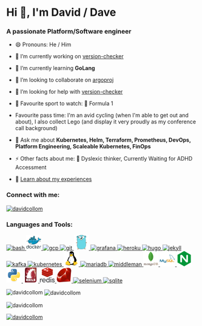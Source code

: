 # Hi 👋, I'm David / Dave
### A passionate Platform/Software engineer</h3>

<p align="left">  </p>

- 😄 Pronouns: He / Him

- 🔭 I’m currently working on [version-checker](https://github.com/jetstack/version-checker)

- 🌱 I’m currently learning **GoLang**

- 👯 I’m looking to collaborate on [argoproj](https://github.com/argoproj)

- 🤝 I’m looking for help with [version-checker](https://github.com/jetstack/version-checker)

- 🏅 Favourite sport to watch: 🏁 Formula 1

- Favourite pass time: I'm an avid cycling (when I'm able to get out and about), I also collect Lego (and display it very proudly as my conference call background)

- 💬 Ask me about **Kubernetes, Helm, Terraform, Prometheus, DevOps, Platform Engineering, Scaleable Kubernetes, FinOps**

- ⚡ Other facts about me: 🧠 Dyslexic thinker, Currently Waiting for ADHD Accessment

- 📄 [Learn about my experiences](https://david.collom.co.uk/cv.pdf)

### Connect with me:
<p align="left">
<a href="https://linkedin.com/in/davidcollom" target="blank"><img align="center" src="https://raw.githubusercontent.com/rahuldkjain/github-profile-readme-generator/master/src/images/icons/Social/linked-in-alt.svg" alt="davidcollom" height="30" width="40" /></a>
</p>

### Languages and Tools:</h3>
<p align="left">
  <a href="https://www.gnu.org/software/bash/" target="_blank" rel="noreferrer">
  <img
    src="https://www.vectorlogo.zone/logos/gnu_bash/gnu_bash-icon.svg"
    alt="bash"
    width="40"
    height="40"
  />
</a>
<a href="https://www.docker.com/" target="_blank" rel="noreferrer">
  <img
    src="https://raw.githubusercontent.com/devicons/devicon/master/icons/docker/docker-original-wordmark.svg"
    alt="docker"
    width="40"
    height="40"
  />
</a>
<a href="https://cloud.google.com" target="_blank" rel="noreferrer">
  <img
    src="https://www.vectorlogo.zone/logos/google_cloud/google_cloud-icon.svg"
    alt="gcp"
    width="40"
    height="40"
  />
</a>
<a href="https://git-scm.com/" target="_blank" rel="noreferrer">
  <img
    src="https://www.vectorlogo.zone/logos/git-scm/git-scm-icon.svg"
    alt="git"
    width="40"
    height="40"
  />
</a>
<a href="https://golang.org" target="_blank" rel="noreferrer">
  <img
    src="https://raw.githubusercontent.com/devicons/devicon/master/icons/go/go-original.svg"
    alt="go"
    width="40"
    height="40"
  />
</a>
<a href="https://grafana.com" target="_blank" rel="noreferrer">
  <img
    src="https://www.vectorlogo.zone/logos/grafana/grafana-icon.svg"
    alt="grafana"
    width="40"
    height="40"
  />
</a>
<a href="https://heroku.com" target="_blank" rel="noreferrer">
  <img
    src="https://www.vectorlogo.zone/logos/heroku/heroku-icon.svg"
    alt="heroku"
    width="40"
    height="40"
  />
</a>
<a href="https://gohugo.io/" target="_blank" rel="noreferrer">
  <img
    src="https://api.iconify.design/logos-hugo.svg"
    alt="hugo"
    width="40"
    height="40"
  />
</a>
<a href="https://jekyllrb.com/" target="_blank" rel="noreferrer">
  <img
    src="https://www.vectorlogo.zone/logos/jekyllrb/jekyllrb-icon.svg"
    alt="jekyll"
    width="40"
    height="40"
  />
</a>
<a href="https://kafka.apache.org/" target="_blank" rel="noreferrer">
  <img
    src="https://www.vectorlogo.zone/logos/apache_kafka/apache_kafka-icon.svg"
    alt="kafka"
    width="40"
    height="40"
  />
</a>
<a href="https://kubernetes.io" target="_blank" rel="noreferrer">
  <img
    src="https://www.vectorlogo.zone/logos/kubernetes/kubernetes-icon.svg"
    alt="kubernetes"
    width="40"
    height="40"
  />
</a>
<a href="https://www.linux.org/" target="_blank" rel="noreferrer">
  <img
    src="https://raw.githubusercontent.com/devicons/devicon/master/icons/linux/linux-original.svg"
    alt="linux"
    width="40"
    height="40"
  />
</a>
<a href="https://mariadb.org/" target="_blank" rel="noreferrer">
  <img
    src="https://www.vectorlogo.zone/logos/mariadb/mariadb-icon.svg"
    alt="mariadb"
    width="40"
    height="40"
  />
</a>
<a href="https://middlemanapp.com/" target="_blank" rel="noreferrer">
  <img
    src="https://raw.githubusercontent.com/leungwensen/svg-icon/b84b3f3a3da329b7c1d02346865f8e98beb05413/dist/svg/logos/middleman.svg"
    alt="middleman"
    width="40"
    height="40"
  />
</a>
<a href="https://www.mongodb.com/" target="_blank" rel="noreferrer">
  <img
    src="https://raw.githubusercontent.com/devicons/devicon/master/icons/mongodb/mongodb-original-wordmark.svg"
    alt="mongodb"
    width="40"
    height="40"
  />
</a>
<a href="https://www.mysql.com/" target="_blank" rel="noreferrer">
  <img
    src="https://raw.githubusercontent.com/devicons/devicon/master/icons/mysql/mysql-original-wordmark.svg"
    alt="mysql"
    width="40"
    height="40"
  />
</a>
<a href="https://www.nginx.com" target="_blank" rel="noreferrer">
  <img
    src="https://raw.githubusercontent.com/devicons/devicon/master/icons/nginx/nginx-original.svg"
    alt="nginx"
    width="40"
    height="40"
  />
</a>
<a href="https://www.python.org" target="_blank" rel="noreferrer">
  <img
    src="https://raw.githubusercontent.com/devicons/devicon/master/icons/python/python-original.svg"
    alt="python"
    width="40"
    height="40"
  />
</a>
<a href="https://rubyonrails.org" target="_blank" rel="noreferrer">
  <img
    src="https://raw.githubusercontent.com/devicons/devicon/master/icons/rails/rails-original-wordmark.svg"
    alt="rails"
    width="40"
    height="40"
  />
</a>
<a href="https://redis.io" target="_blank" rel="noreferrer">
  <img src="https://raw.githubusercontent.com/devicons/devicon/master/icons/redis/redis-original-wordmark.svg" alt="redis" width="40" height="40"
  />
</a>
<a href="https://www.ruby-lang.org/en/" target="_blank" rel="noreferrer">
  <img src="https://raw.githubusercontent.com/devicons/devicon/master/icons/ruby/ruby-original.svg" alt="ruby" width="40" height="40"/>
</a>
<a href="https://www.selenium.dev" target="_blank" rel="noreferrer">
  <img
    src="https://raw.githubusercontent.com/detain/svg-logos/780f25886640cef088af994181646db2f6b1a3f8/svg/selenium-logo.svg"
    alt="selenium"
    width="40"
    height="40"
  />
</a>
<a href="https://www.sqlite.org/" target="_blank" rel="noreferrer">
  <img
    src="https://www.vectorlogo.zone/logos/sqlite/sqlite-icon.svg"
    alt="sqlite"
    width="40"
    height="40"
  />
</a>

</p>

<img align="left" src="https://github-readme-stats.vercel.app/api/top-langs?username=davidcollom&show_icons=true&locale=en&layout=compact" alt="davidcollom" />

&nbsp;<img align="center" src="https://github-readme-stats.vercel.app/api?username=davidcollom&show_icons=true&locale=en" alt="davidcollom" />

<img align="center" src="https://github-readme-streak-stats.herokuapp.com/?user=davidcollom&" alt="davidcollom" />

<a href="https://github.com/ryo-ma/github-profile-trophy"><img src="https://github-profile-trophy.vercel.app/?username=davidcollom" alt="davidcollom" /></a>
